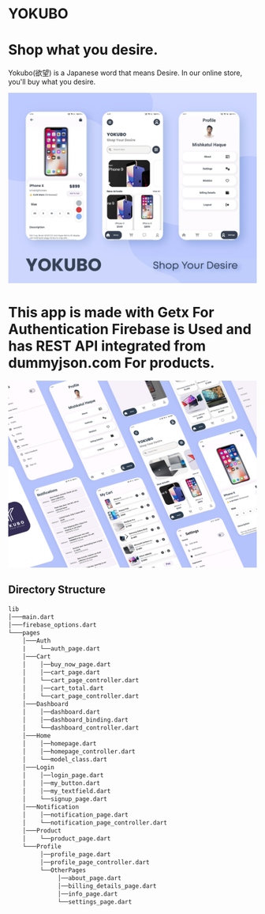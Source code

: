 # YOKUBO

# Shop what you desire.
Yokubo(欲望) is a Japanese word that means Desire. In our online store, you'll buy what you desire.

![images](https://github.com/SimoHimo/Yokubo/blob/master/assets/mockups1.jpg)
# This app is made with Getx For Authentication Firebase is Used and has REST API integrated from dummyjson.com For products.

![images](https://github.com/SimoHimo/Yokubo/blob/master/assets/mockups2.png)


## Directory Structure
```
lib
│───main.dart    
│───firebase_options.dart    
└───pages
    │───Auth
    |    └──auth_page.dart
    │───Cart
    │    │──buy_now_page.dart
    │    │──cart_page.dart
    │    └──cart_page_controller.dart
    │    │──cart_total.dart
    │    └──cart_page_controller.dart
    │───Dashboard
    │    │──dashboard.dart
    │    │──dashboard_binding.dart
    │    └──dashboard_controller.dart
    │───Home
    │    │──homepage.dart
    │    │──homepage_controller.dart
    │    └──model_class.dart
    │───Login
    │    │──login_page.dart
    │    │──my_button.dart
    │    │──my_textfield.dart
    │    └──signup_page.dart
    │───Notification
    │    │──notification_page.dart
    │    └──notification_page_controller.dart
    │───Product
    │    └──product_page.dart
    └───Profile
         │──profile_page.dart
         │──profile_page_controller.dart
         └──OtherPages
              │──about_page.dart
              │──billing_details_page.dart
              │──info_page.dart
              └──settings_page.dart


```

